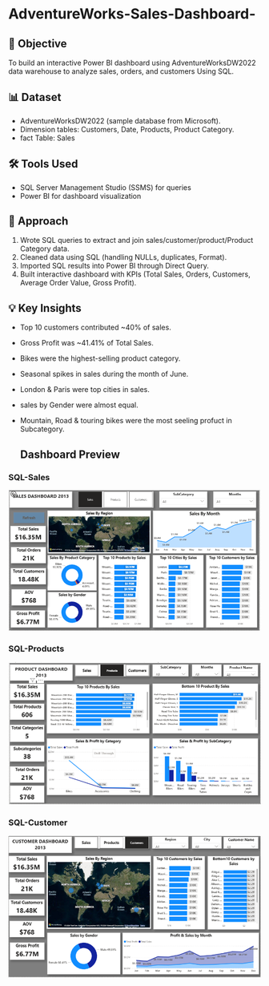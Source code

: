 # AdventureWorks-Sales-Dashboard-

## 📌 Objective  
To build an interactive Power BI dashboard using AdventureWorksDW2022 data warehouse to analyze sales, orders, and customers Using SQL.

## 📊 Dataset  
- AdventureWorksDW2022 (sample database from Microsoft).  
- Dimension tables: Customers, Date, Products, Product Category.
- fact Table: Sales

## 🛠️ Tools Used  
- SQL Server Management Studio (SSMS) for queries  
- Power BI for dashboard visualization

## 🔎 Approach  
1. Wrote SQL queries to extract and join sales/customer/product/Product Category data.  
2. Cleaned data using SQL (handling NULLs, duplicates, Format).  
3. Imported SQL results into Power BI through Direct Query.  
4. Built interactive dashboard with KPIs (Total Sales, Orders, Customers, Average Order Value, Gross Profit).

## 💡 Key Insights  
- Top 10 customers contributed ~40% of sales.
- Gross Profit was ~41.41% of Total Sales.
- Bikes were the highest-selling product category.  
- Seasonal spikes in sales during the month of June.
- London & Paris were top cities in sales.
- sales by Gender were almost equal.
- Mountain, Road & touring bikes were the most seeling profuct in Subcategory.

  ## Dashboard Preview

### SQL-Sales
![SQL-Sales](images/SQL-Sales.png)

### SQL-Products
![SQL-Products](images/SQL-Products.png)

### SQL-Customer
![SQL-Customer](images/SQL-Customer.png)






